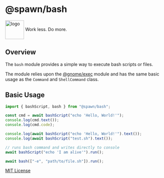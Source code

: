 # @spawn/bash

<div height=30" vertical-align="top">
<image src="https://raw.githubusercontent.com/gnomejs/gnomejs/main/assets/icon.png"
    alt="logo" width="60" valign="middle" />
<span>Work less. Do more. </span>
</div>

## Overview

The `bash` module provides a simple way to execute
bash scripts or files.

The module relies upon the [@gnome/exec][exec] module and
has the same basic usage as the `Command` and `ShellCommand` class.

## Basic Usage

```typescript
import { bashScript, bash } from "@spawn/bash";

const cmd = await bashScript("echo 'Hello, World!'");
console.log(cmd.text());
console.log(cmd.code);

console.log(await bashScript("echo 'Hello, World!'").text());
console.log(await bashScript("test.sh").text()); 

// runs bash command and writes directly to console
await bashScript("echo 'I am alive'").run();

await bash(["-e", "path/to/file.sh"]).run();
```

[MIT License](./LICENSE.md)

[exec]: https://jsr.io/@gnome/exec/doc
